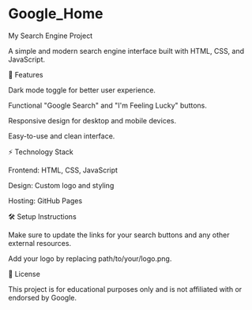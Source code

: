 # Google_Home
My Search Engine Project

 A simple and modern search engine interface built with HTML, CSS, and JavaScript.
 

🌟 Features

  Dark mode toggle for better user experience.
  
  Functional "Google Search" and "I'm Feeling Lucky" buttons.
  
  Responsive design for desktop and mobile devices.
  
  Easy-to-use and clean interface.
  

⚡ Technology Stack

   Frontend: HTML, CSS, JavaScript
   
   Design: Custom logo and styling
   
   Hosting: GitHub Pages
   
   
  🛠️ Setup Instructions

  Make sure to update the links for your search buttons and any other external resources.
  
  Add your logo by replacing path/to/your/logo.png.
  

 📜 License

 This project is for educational purposes only and is not affiliated with or endorsed by Google.

